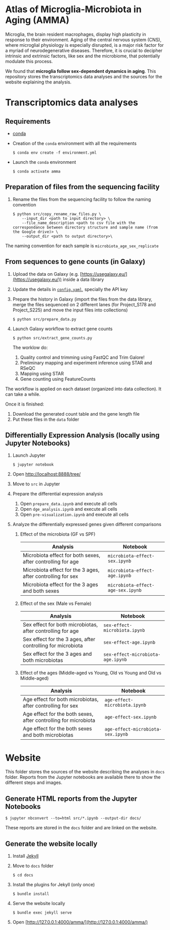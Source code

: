 Atlas of Microglia-Microbiota in Aging (AMMA)
=============================================

Microglia, the brain resident macrophages, display high plasticity in response to their environment. Aging of the central nervous system (CNS), where microglial physiology is especially disrupted, is a major risk factor for a myriad of neurodegenerative diseases. Therefore, it is crucial to decipher intrinsic and extrinsic factors, like sex and the microbiome, that potentially modulate this process.

We found that **microglia follow sex-dependent dynamics in aging**. This repository stores the transcriptomics data analyses and the sources for the website explaining the analysis.

# Transcriptomics data analyses

## Requirements

- [conda](https://docs.conda.io/en/latest/miniconda.html)
- Creation of the `conda` environment with all the requirements

    ```
    $ conda env create -f environment.yml
    ```

- Launch the `conda` environment

    ```
    $ conda activate amma
    ```

## Preparation of files from the sequencing facility

1. Rename the files from the sequencing facility to follow the naming convention

    ```
    $ python src/copy_rename_raw_files.py \
        --input_dir <path to input directory> \
        --file_name_description <path to csv file with the correspondance between directory structure and sample name (from the Google drive)> \
        --output_dir <path to output directory>\
    ```

The naming convention for each sample is `microbiota_age_sex_replicate`

## From sequences to gene counts (in Galaxy)

1. Upload the data on Galaxy (e.g. [https://usegalaxy.eu/](https://usegalaxy.eu/)) inside a data library
2. Update the details in [`config.yaml`](config.yaml), specially the API key
3. Prepare the history in Galaxy (import the files from the data library, merge the files sequenced on 2 different lanes (for Project_S178 and Project_S225) and move the input files into collections)

    ```
    $ python src/prepare_data.py
    ```

5. Launch Galaxy workflow to extract gene counts

    ```
    $ python src/extract_gene_counts.py
    ```

    The worklow do:
    1. Quality control and trimming using FastQC and Trim Galore!
    2. Preliminary mapping and experiment inference using STAR and RSeQC
    3. Mapping using STAR
    4. Gene counting using FeatureCounts

The workflow is applied on each dataset (organized into data collection). It can take a while.

Once it is finished:

1. Download the generated count table and the gene length file
2. Put these files in the `data` folder

## Differentially Expression Analysis (locally using Jupyter Notebooks)

1. Launch Jupyter

    ```
    $ jupyter notebook
    ```

3. Open [http://localhost:8888/tree/](http://localhost:8888/tree/)
2. Move to `src` in Jupyter
3. Prepare the differential expression analysis
    1. Open `prepare_data.ipynb` and execute all cells
    2. Open `dge_analysis.ipynb` and execute all cells
    3. Open `pre-visualization.ipynb` and execute all cells

4. Analyze the differentially expressed genes given different comparisons
    1.  Effect of the microbiota (GF vs SPF)

        Analysis | Notebook
        --- | ---
        Microbiota effect for both sexes, after controlling for age | `microbiota-effect-sex.ipynb`
        Microbiota effect for the 3 ages, after controlling for sex | `microbiota-effect-age.ipynb`
        Microbiota effect for the 3 ages and both sexes | `microbiota-effect-age-sex.ipynb`

    2. Effect of the sex (Male vs Female)

        Analysis | Notebook
        --- | ---
        Sex effect for both microbiotas, after controlling for age | `sex-effect-microbiota.ipynb`
        Sex effect for the 3 ages, after controlling for microbiota | `sex-effect-age.ipynb`
        Sex effect for the 3 ages and both microbiotas | `sex-effect-microbiota-age.ipynb`

    3. Effect of the ages (Middle-aged vs Young, Old vs Young and Old vs Middle-aged)

        Analysis | Notebook
        --- | ---
        Age effect for both microbiotas, after controlling for sex | `age-effect-microbiota.ipynb`
        Age effect for the both sexes, after controlling for microbiota | `age-effect-sex.ipynb`
        Age effect for the both sexes and both microbiotas | `age-effect-microbiota-sex.ipynb`


# Website

This folder stores the sources of the website describing the analyses in `docs` folder.
Reports from the Jupyter notebooks are available there to show the different steps and images. 

## Generate HTML reports from the Jupyter Notebooks

```
$ jupyter nbconvert --to=html src/*.ipynb --output-dir docs/
```

These reports are stored in the `docs` folder and are linked on the website.

## Generate the website locally

1. Install [Jekyll](https://jekyllrb.com/docs/installation/)
2. Move to `docs` folder

    ```
    $ cd docs
    ```
    
3. Install the plugins for Jekyll (only once)

    ```
    $ bundle install
    ```

4. Serve the website locally

    ```
    $ bundle exec jekyll serve
    ```

5. Open [http://127.0.0.1:4000/amma/](http://127.0.0.1:4000/amma/)